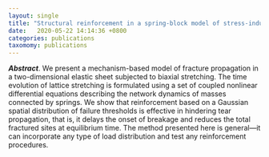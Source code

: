 ```yaml
---
layout: single
title: "Structural reinforcement in a spring-block model of stress-induced fracture propagation"
date:   2020-05-22 14:14:36 +0800
categories: publications
taxomomy: publications
---
```

***Abstract***. We present a mechanism-based model of fracture propagation in a two-dimensional elastic sheet subjected to biaxial stretching. The time evolution of lattice stretching is formulated using a set of coupled nonlinear differential equations describing the network dynamics of masses connected by springs. We show that reinforcement based on a Gaussian spatial distribution of failure thresholds is effective in hindering tear propagation, that is, it delays the onset of breakage and reduces the total fractured sites at equilibrium time. The method presented here is general—it can incorporate any type of load distribution and test any reinforcement procedures.
